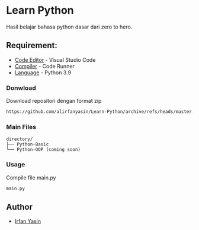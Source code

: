 # Learn Python
Hasil belajar bahasa python dasar dari zero to hero.
## Requirement:
- [Code Editor](https://code.visualstudio.com/) - Visual Studio Code
- [Compiler](https://marketplace.visualstudio.com/items?itemName=formulahendry.code-runner) - Code Runner
- [Language](https://www.python.org) - Python 3.9

### Donwload 
Download repositori dengan format zip
```sh
https://github.com/alirfanyasin/Learn-Python/archive/refs/heads/master.zip
```
### Main Files
```text
directory/
├── Python-Basic
└── Python-OOP (coming soon)
```
### Usage
Compile file main.py
```sh
main.py
```

## Author
- [Irfan Yasin](https://github.com/alirfanyasin)

